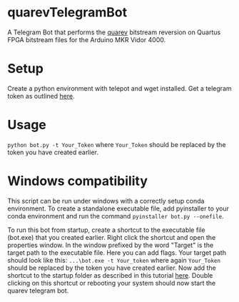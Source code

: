 # quarevTelegramBot
A Telegram Bot that performs the [quarev](https://github.com/adiehl96/quarev) bitstream reversion on Quartus FPGA bitstream files for the Arduino MKR Vidor 4000.

# Setup
Create a python environment with telepot and wget installed. Get a telegram token as outlined [here](https://telepot.readthedocs.io/en/latest/).

# Usage
`python bot.py -t Your_Token` where `Your_Token` should be replaced by the token you have created earlier.

# Windows compatibility
This script can be run under windows with a correctly setup conda environment. To create a standalone executable file, add pyinstaller to your conda environment and run the command `pyinstaller bot.py --onefile`.

To run this bot from startup, create a shortcut to the executable file (bot.exe) that you created earlier. Right click the shortcut and open the properties window. In the window prefixed by the word "Target" is the target path to the executable file. Here you can add flags. Your target path should look like this: `...\bot.exe -t Your_token` where again `Your_Token` should be replaced by the token you have created earlier. Now add the shortcut to the startup folder as described in this tutorial [here](https://www.thewindowsclub.com/startup-folder-in-windows-8). Double clicking on this shortcut or rebooting your system should now start the quarev telegram bot.
